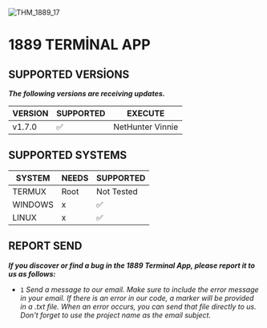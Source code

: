 
![THM_1889_17](https://github.com/user-attachments/assets/e20d753e-cee1-47d1-9462-e2b9a48d760c)



# 1889 TERMİNAL APP



## SUPPORTED VERSİONS

***The following versions are receiving updates.***



| VERSION | SUPPORTED          | EXECUTE          |
| ------- | ------------------ | ---------------- |
| v1.7.0  | :white_check_mark: | NetHunter Vinnie |



## SUPPORTED SYSTEMS

| SYSTEM  | NEEDS              | SUPPORTED          |
| ------- | ------------------ | ------------------ |
| TERMUX  | Root               | Not Tested         | 
| WINDOWS | x                  | :white_check_mark: |
| LINUX   | x                  | :white_check_mark: |


##  REPORT SEND

***If you discover or find a bug in the 1889 Terminal App, please report it to us as follows:***

 - ` 1 ` *Send a message to our email. Make sure to include the error message in your email. If there is an error in our code, a marker will be provided in a .txt file.
When an error occurs, you can send that file directly to us. Don't forget to use the project name as the email subject.*
